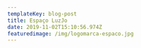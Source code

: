 ```yaml
---
templateKey: blog-post
title: Espaço LuzJo
date: 2019-11-02T15:10:56.974Z
featuredimage: /img/logomarca-espaco.jpg
---
```


